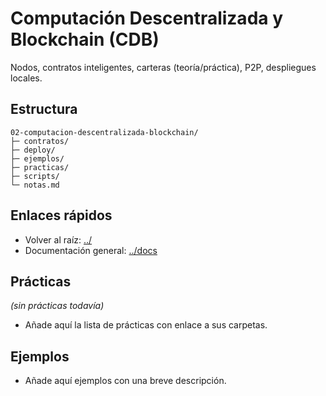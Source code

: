# Computación Descentralizada y Blockchain (CDB)

Nodos, contratos inteligentes, carteras (teoría/práctica), P2P, despliegues locales.

## Estructura
```text
02-computacion-descentralizada-blockchain/
├─ contratos/
├─ deploy/
├─ ejemplos/
├─ practicas/
├─ scripts/
└─ notas.md
```

## Enlaces rápidos
- Volver al raíz: [../](../)
- Documentación general: [../docs](../docs)

## Prácticas

<!-- LISTA_PRACTICAS_MODULO_INICIO -->

_(sin prácticas todavía)_

<!-- LISTA_PRACTICAS_MODULO_FIN -->

- Añade aquí la lista de prácticas con enlace a sus carpetas.

## Ejemplos
- Añade aquí ejemplos con una breve descripción.
